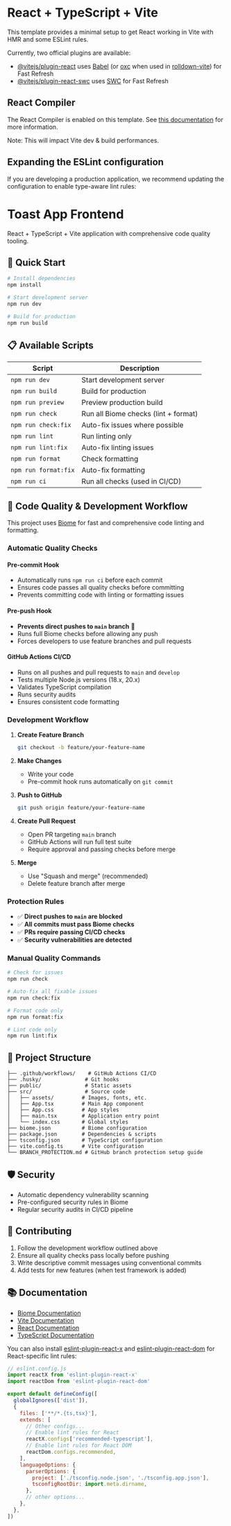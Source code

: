 # React + TypeScript + Vite

This template provides a minimal setup to get React working in Vite with HMR and some ESLint rules.

Currently, two official plugins are available:

- [@vitejs/plugin-react](https://github.com/vitejs/vite-plugin-react/blob/main/packages/plugin-react) uses [Babel](https://babeljs.io/) (or [oxc](https://oxc.rs) when used in [rolldown-vite](https://vite.dev/guide/rolldown)) for Fast Refresh
- [@vitejs/plugin-react-swc](https://github.com/vitejs/vite-plugin-react/blob/main/packages/plugin-react-swc) uses [SWC](https://swc.rs/) for Fast Refresh

## React Compiler

The React Compiler is enabled on this template. See [this documentation](https://react.dev/learn/react-compiler) for more information.

Note: This will impact Vite dev & build performances.

## Expanding the ESLint configuration

If you are developing a production application, we recommend updating the configuration to enable type-aware lint rules:

# Toast App Frontend

React + TypeScript + Vite application with comprehensive code quality tooling.

## 🚀 Quick Start

```bash
# Install dependencies
npm install

# Start development server
npm run dev

# Build for production
npm run build
```

## 📋 Available Scripts

| Script | Description |
|--------|-------------|
| `npm run dev` | Start development server |
| `npm run build` | Build for production |
| `npm run preview` | Preview production build |
| `npm run check` | Run all Biome checks (lint + format) |
| `npm run check:fix` | Auto-fix issues where possible |
| `npm run lint` | Run linting only |
| `npm run lint:fix` | Auto-fix linting issues |
| `npm run format` | Check formatting |
| `npm run format:fix` | Auto-fix formatting |
| `npm run ci` | Run all checks (used in CI/CD) |

## 🔧 Code Quality & Development Workflow

This project uses [Biome](https://biomejs.dev/) for fast and comprehensive code linting and formatting.

### Automatic Quality Checks

#### Pre-commit Hook
- Automatically runs `npm run ci` before each commit
- Ensures code passes all quality checks before committing
- Prevents committing code with linting or formatting issues

#### Pre-push Hook
- **Prevents direct pushes to `main` branch** 🚫
- Runs full Biome checks before allowing any push
- Forces developers to use feature branches and pull requests

#### GitHub Actions CI/CD
- Runs on all pushes and pull requests to `main` and `develop`
- Tests multiple Node.js versions (18.x, 20.x)
- Validates TypeScript compilation
- Runs security audits
- Ensures consistent code formatting

### Development Workflow

1. **Create Feature Branch**
   ```bash
   git checkout -b feature/your-feature-name
   ```

2. **Make Changes**
   - Write your code
   - Pre-commit hook runs automatically on `git commit`

3. **Push to GitHub**
   ```bash
   git push origin feature/your-feature-name
   ```

4. **Create Pull Request**
   - Open PR targeting `main` branch
   - GitHub Actions will run full test suite
   - Require approval and passing checks before merge

5. **Merge**
   - Use "Squash and merge" (recommended)
   - Delete feature branch after merge

### Protection Rules

- ✅ **Direct pushes to `main` are blocked**
- ✅ **All commits must pass Biome checks**
- ✅ **PRs require passing CI/CD checks**
- ✅ **Security vulnerabilities are detected**

### Manual Quality Commands

```bash
# Check for issues
npm run check

# Auto-fix all fixable issues
npm run check:fix

# Format code only
npm run format:fix

# Lint code only
npm run lint:fix
```

## 📁 Project Structure

```
├── .github/workflows/    # GitHub Actions CI/CD
├── .husky/              # Git hooks
├── public/              # Static assets
├── src/                 # Source code
│   ├── assets/         # Images, fonts, etc.
│   ├── App.tsx         # Main App component
│   ├── App.css         # App styles
│   ├── main.tsx        # Application entry point
│   └── index.css       # Global styles
├── biome.json          # Biome configuration
├── package.json        # Dependencies & scripts
├── tsconfig.json       # TypeScript configuration
├── vite.config.ts      # Vite configuration
└── BRANCH_PROTECTION.md # GitHub branch protection setup guide
```

## 🛡️ Security

- Automatic dependency vulnerability scanning
- Pre-configured security rules in Biome
- Regular security audits in CI/CD pipeline

## 🤝 Contributing

1. Follow the development workflow outlined above
2. Ensure all quality checks pass locally before pushing
3. Write descriptive commit messages using conventional commits
4. Add tests for new features (when test framework is added)

## 📚 Documentation

- [Biome Documentation](https://biomejs.dev/)
- [Vite Documentation](https://vitejs.dev/)
- [React Documentation](https://react.dev/)
- [TypeScript Documentation](https://www.typescriptlang.org/)

You can also install [eslint-plugin-react-x](https://github.com/Rel1cx/eslint-react/tree/main/packages/plugins/eslint-plugin-react-x) and [eslint-plugin-react-dom](https://github.com/Rel1cx/eslint-react/tree/main/packages/plugins/eslint-plugin-react-dom) for React-specific lint rules:

```js
// eslint.config.js
import reactX from 'eslint-plugin-react-x'
import reactDom from 'eslint-plugin-react-dom'

export default defineConfig([
  globalIgnores(['dist']),
  {
    files: ['**/*.{ts,tsx}'],
    extends: [
      // Other configs...
      // Enable lint rules for React
      reactX.configs['recommended-typescript'],
      // Enable lint rules for React DOM
      reactDom.configs.recommended,
    ],
    languageOptions: {
      parserOptions: {
        project: ['./tsconfig.node.json', './tsconfig.app.json'],
        tsconfigRootDir: import.meta.dirname,
      },
      // other options...
    },
  },
])
```
